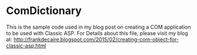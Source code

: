 # ComDictionary

This is the sample code used in my blog post on creating a COM application to be used with Classic ASP.  For
Details about this file, please visit my blog at: http://frankdecaire.blogspot.com/2015/02/creating-com-object-for-classic-asp.html
